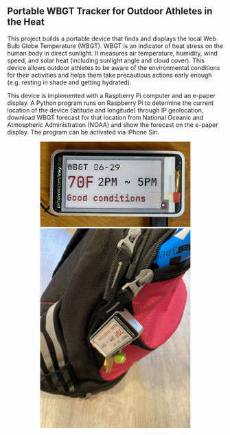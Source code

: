 ## Portable WBGT Tracker for Outdoor Athletes in the Heat

This project builds a portable device that finds and displays the local Web Bulb Globe Temperature (WBGT). WBGT is an indicator of heat stress on the human body in direct sunlight. It measures air temperature, humidity, wind speed, and solar heat (including sunlight angle and cloud cover). This device allows outdoor athletes to be aware of the environmental conditions for their activities and helps them take precautious actions early enough (e.g. resting in shade and getting hydrated).

This device is implemented with a Raspberry Pi computer and an e-paper display. A Python program runs on Raspberry Pi to determine the current location of the device (latitude and longitude) through IP geolocation, download WBGT forecast for that location from National Oceanic and Atmospheric Administration (NOAA) and show the forecast on the e-paper display. The program can be activated via iPhone Siri. 

<center>
<img src="images/display.jpg" width="350">
<img src="images/backpack.jpg" width="350">
</center>

<!--
# It is implemented
# 
# their risk of heat-related illness (e.g. heat stroke) 
# 
# Raspberry Pi computer and e-paper display 
# 
# This device finds the WBGT, Wet Bulb Globe Temperature, of the area and determines the conditions for outdoor athletes. It displays this information on a ePaper display that is can hung onto bags for portability. 
-->
